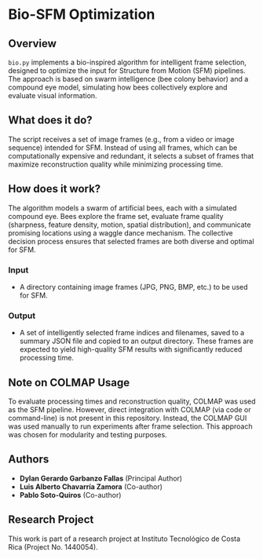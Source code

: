 
# Bio-SFM Optimization

## Overview

`bio.py` implements a bio-inspired algorithm for intelligent frame selection, designed to optimize the input for Structure from Motion (SFM) pipelines. The approach is based on swarm intelligence (bee colony behavior) and a compound eye model, simulating how bees collectively explore and evaluate visual information.

## What does it do?

The script receives a set of image frames (e.g., from a video or image sequence) intended for SFM. Instead of using all frames, which can be computationally expensive and redundant, it selects a subset of frames that maximize reconstruction quality while minimizing processing time.

## How does it work?

The algorithm models a swarm of artificial bees, each with a simulated compound eye. Bees explore the frame set, evaluate frame quality (sharpness, feature density, motion, spatial distribution), and communicate promising locations using a waggle dance mechanism. The collective decision process ensures that selected frames are both diverse and optimal for SFM.

### Input
- A directory containing image frames (JPG, PNG, BMP, etc.) to be used for SFM.

### Output
- A set of intelligently selected frame indices and filenames, saved to a summary JSON file and copied to an output directory. These frames are expected to yield high-quality SFM results with significantly reduced processing time.


## Note on COLMAP Usage

To evaluate processing times and reconstruction quality, COLMAP was used as the SFM pipeline. However, direct integration with COLMAP (via code or command-line) is not present in this repository. Instead, the COLMAP GUI was used manually to run experiments after frame selection. This approach was chosen for modularity and testing purposes.

## Authors

- **Dylan Gerardo Garbanzo Fallas** (Principal Author)
- **Luis Alberto Chavarría Zamora** (Co-author)
- **Pablo Soto-Quiros** (Co-author)

## Research Project

This work is part of a research project at Instituto Tecnológico de Costa Rica (Project No. 1440054).
